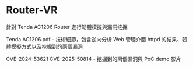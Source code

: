 # Router-VR
針對 Tenda AC1206 Router 進行韌體模擬與漏洞挖掘

Tenda AC1206.pdf - 技術細節，包含逆向分析 Web 管理介面 httpd 的結果、韌體模擬方式以及挖掘到的兩個漏洞

CVE-2024-53621 CVE-2025-50814 - 挖掘到的兩個漏洞與 PoC demo 影片

